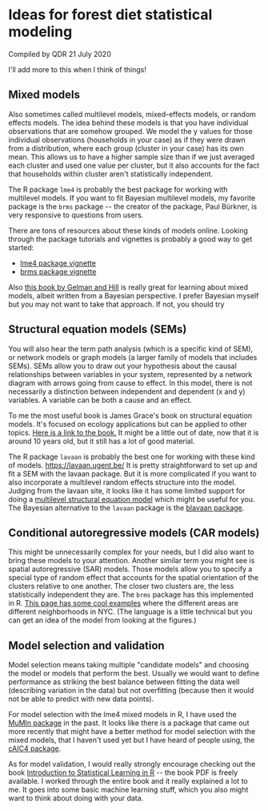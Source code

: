 # Ideas for forest diet statistical modeling 

Compiled by QDR 21 July 2020

I'll add more to this when I think of things!

## Mixed models

Also sometimes called multilevel models, mixed-effects models, or random effects models. The idea behind these models is that you have individual observations that are somehow grouped. We model the y values for those individual observations (households in your case) as if they were drawn from a distribution, where each group (cluster in your case) has its own mean. This allows us to have a higher sample size than if we just averaged each cluster and used one value per cluster, but it also accounts for the fact that households within cluster aren't statistically independent.

The R package `lme4` is probably the best package for working with multilevel models. If you want to fit Bayesian multilevel models, my favorite package is the `brms` package -- the creator of the package, Paul Bürkner, is very responsive to questions from users.

There are tons of resources about these kinds of models online. Looking through the package tutorials and vignettes is probably a good way to get started:

- [lme4 package vignette](https://cran.r-project.org/web/packages/lme4/vignettes/lmer.pdf)
- [brms package vignette](https://cran.r-project.org/web/packages/brms/vignettes/brms_overview.pdf)

Also [this book by Gelman and Hill](http://www.stat.columbia.edu/~gelman/arm/) is really great for learning about mixed models, albeit written from a Bayesian perspective. I prefer Bayesian myself but you may not want to take that approach. If not, you should try 

## Structural equation models (SEMs)

You will also hear the term path analysis (which is a specific kind of SEM), or network models or graph models (a larger family of models that includes SEMs). SEMs allow you to draw out your hypothesis about the causal relationships between variables in your system, represented by a network diagram with arrows going from cause to effect. In this model, there is not necessarily a distinction between independent and dependent (x and y) variables. A variable can be both a cause and an effect.

To me the most useful book is James Grace's book on structural equation models. It's focused on ecology applications but can be applied to other topics. [Here is a link to the book.](https://www.cambridge.org/core/books/structural-equation-modeling-and-natural-systems/D05B2328107F91AF772182F3AF88EB12) It might be a little out of date, now that it is around 10 years old, but it still has a lot of good material.

The R package `lavaan` is probably the best one for working with these kind of models. <https://lavaan.ugent.be/> It is pretty straightforward to set up and fit a SEM with the lavaan package. But it is more complicated if you want to also incorporate a multilevel random effects structure into the model. Judging from the lavaan site, it looks like it has some limited support for doing a [multilevel structural equation model](https://lavaan.ugent.be/tutorial/multilevel.html) which might be useful for you. The Bayesian alternative to the `lavaan` package is the [blavaan package](https://faculty.missouri.edu/~merklee/blavaan/).

## Conditional autoregressive models (CAR models)

This might be unnecessarily complex for your needs, but I did also want to bring these models to your attention. Another similar term you might see is spatial autoregressive (SAR) models. Those models allow you to specify a special type of random effect that accounts for the spatial orientation of the clusters relative to one another. The closer two clusters are, the less statistically independent they are. The `brms` package has this implemented in R. [This page has some cool examples](https://mc-stan.org/users/documentation/case-studies/icar_stan.html) where the different areas are different neighborhoods in NYC. (The language is a little technical but you can get an idea of the model from looking at the figures.)

## Model selection and validation

Model selection means taking multiple "candidate models" and choosing the model or models that perform the best. Usually we would want to define performance as striking the best balance between fitting the data well (describing variation in the data) but not overfitting (because then it would not be able to predict with new data points). 

For model selection with the lme4 mixed models in R, I have used the [MuMIn package](https://www.rdocumentation.org/packages/MuMIn/versions/1.43.17) in the past. It looks like there is a package that came out more recently that might have a better method for model selection with the mixed models, that I haven't used yet but I have heard of people using, the [cAIC4 package](https://arxiv.org/pdf/1803.05664.pdf).

As for model validation, I would really strongly encourage checking out the book [Introduction to Statistical Learning in R](http://faculty.marshall.usc.edu/gareth-james/ISL/) -- the book PDF is freely available. I worked through the entire book and it really explained a lot to me. It goes into some basic machine learning stuff, which you also might want to think about doing with your data.
